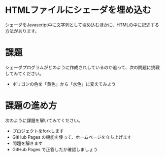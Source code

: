 # HTMLファイルにシェーダを埋め込む
シェーダをJavascript中に文字列として埋め込むほかに、HTMLの中に記述する方法があります。

# 課題
シェーダプログラムがどのように作成されしているのか追って、次の問題に挑戦してみてください。

- ポリゴンの色を「黄色」から「水色」に変えてみよう

# 課題の進め方
次のように課題を解いてみてください。

- プロジェクトをforkします
- GitHub Pages の機能を使って、ホームページを立ち上げます
- 問題を解きます
- GitHub Pages で正答したか確認しましょう
